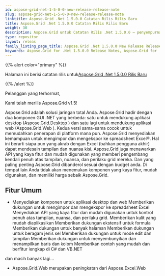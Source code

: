 ```yaml
---
id: aspose-grid-net-1-5-0-0-new-release-release-note
slug: aspose-grid-net-1-5-0-0-new-release-release-note
linktitle: Aspose.Grid .Net 1.5.0.0 Catatan Rilis Rilis Baru
title: Aspose.Grid .Net 1.5.0.0 Catatan Rilis Rilis Baru
weight: 30
description: Aspose.Grid untuk Catatan Rilis .Net 1.5.0.0 – penyempurnaan terbaru, fitur baru, dan perbaikan
type: repositor
layout: releas
family_listing_page_title: Aspose.Grid .Net 1.5.0.0 New Release Release Note
keywords: Aspose.Grid for .Net 1.5.0.0 Release Notes, Aspose.Grid for .Net 1.5.0.0 updates and fixe
---
```

{{% alert color="primary" %}} 

 Halaman ini berisi catatan rilis untuk[Aspose.Grid .Net 1.5.0.0 Rilis Baru](https://releases.aspose.com/cells/net/new-releases/aspose.grid-.net-1.5.0.0-new-release/)

{{% /alert %}} 

 Pelanggan yang terhormat,

 Kami telah merilis Aspose.Grid v1.5!

Aspose.Grid 
adalah solusi jaringan total Anda. Aspose.Grid hadir dengan dua komponen GUI .NET yang berbeda: satu untuk mendukung aplikasi desktop (Aspose.Grid.Desktop
 ) dan satu lagi untuk mendukung aplikasi web (Aspose.Grid.Web
 ). Kedua versi sama-sama cocok untuk memudahkan penerapan di platform mana pun. Aspose.Grid menyediakan kemampuan untuk mengimpor dan mengekspor ke spreadsheet Excel®. Hal ini berarti siapa pun yang akrab dengan Excel (bahkan pengguna akhir) dapat mendesain tampilan dan nuansa kisi. Aspose.Grid juga menawarkan API yang kaya fitur dan mudah digunakan yang memberi pengembang kendali penuh atas tampilan, nuansa, dan perilaku grid mereka. Dan yang paling penting Aspose.Grid dibanderol sesuai dengan budget anda. Di tempat lain Anda tidak akan menemukan komponen yang kaya fitur, mudah digunakan, dan memiliki harga sebaik Aspose.Grid.
##  **Fitur Umum**
- Menyediakan komponen untuk aplikasi desktop dan web
 Memberikan dukungan untuk mengimpor dan mengekspor ke spreadsheet Excel
Menyediakan API yang kaya fitur dan mudah digunakan untuk kontrol penuh atas tampilan, nuansa, dan perilaku grid.
 Memberikan kulit yang mudah diaplikasikan
 Memberikan dukungan ekstensif untuk formula
 Memberikan dukungan untuk banyak halaman
 Memberikan dukungan untuk beragam jenis sel
 Memberikan dukungan untuk mode edit dan tampilan
 Memberikan dukungan untuk menyembunyikan dan menampilkan baris dan kolom
 Memberikan contoh yang mudah dan berfitur lengkap di C# dan VB.NET

 dan masih banyak lagi...



- Aspose.Grid.Web merupakan peningkatan dari Aspose.Excel.Web
